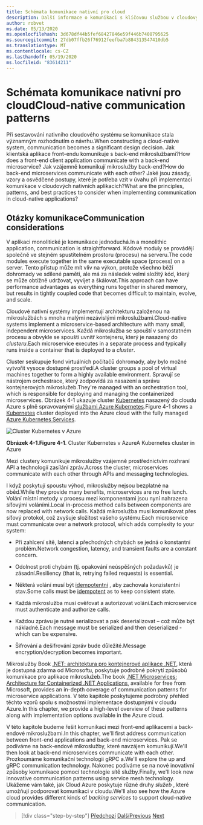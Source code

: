 ```yaml
---
title: Schémata komunikace nativní pro cloud
description: Další informace o komunikaci s klíčovou službou v cloudových nativních aplikacích
author: robvet
ms.date: 05/13/2020
ms.openlocfilehash: 3d678df44b5fef68427846e59f446b7408795625
ms.sourcegitcommit: 27db07ffb26f76912feefba7b884313547410db5
ms.translationtype: MT
ms.contentlocale: cs-CZ
ms.lasthandoff: 05/19/2020
ms.locfileid: "83614211"
---
```

# <a name="cloud-native-communication-patterns"></a><span data-ttu-id="e557f-103">Schémata komunikace nativní pro cloud</span><span class="sxs-lookup"><span data-stu-id="e557f-103">Cloud-native communication patterns</span></span>

<span data-ttu-id="e557f-104">Při sestavování nativního cloudového systému se komunikace stala významným rozhodnutím o návrhu.</span><span class="sxs-lookup"><span data-stu-id="e557f-104">When constructing a cloud-native system, communication becomes a significant design decision.</span></span> <span data-ttu-id="e557f-105">Jak klientská aplikace front-endu komunikuje s back-end mikroslužbami?</span><span class="sxs-lookup"><span data-stu-id="e557f-105">How does a front-end client application communicate with a back-end microservice?</span></span> <span data-ttu-id="e557f-106">Jak vzájemně komunikují mikroslužby back-end?</span><span class="sxs-lookup"><span data-stu-id="e557f-106">How do back-end microservices communicate with each other?</span></span> <span data-ttu-id="e557f-107">Jaké jsou zásady, vzory a osvědčené postupy, které je potřeba vzít v úvahu při implementaci komunikace v cloudových nativních aplikacích?</span><span class="sxs-lookup"><span data-stu-id="e557f-107">What are the principles, patterns, and best practices to consider when implementing communication in cloud-native applications?</span></span>

## <a name="communication-considerations"></a><span data-ttu-id="e557f-108">Otázky komunikace</span><span class="sxs-lookup"><span data-stu-id="e557f-108">Communication considerations</span></span>

<span data-ttu-id="e557f-109">V aplikaci monolitické je komunikace jednoduchá.</span><span class="sxs-lookup"><span data-stu-id="e557f-109">In a monolithic application, communication is straightforward.</span></span> <span data-ttu-id="e557f-110">Kódové moduly se provádějí společně ve stejném spustitelném prostoru (procesu) na serveru.</span><span class="sxs-lookup"><span data-stu-id="e557f-110">The code modules execute together in the same executable space (process) on a server.</span></span> <span data-ttu-id="e557f-111">Tento přístup může mít vliv na výkon, protože všechno běží dohromady ve sdílené paměti, ale má za následek velmi složitý kód, který se může obtížně udržovat, vyvíjet a škálovat.</span><span class="sxs-lookup"><span data-stu-id="e557f-111">This approach can have performance advantages as everything runs together in shared memory, but results in tightly coupled code that becomes difficult to maintain, evolve, and scale.</span></span>

<span data-ttu-id="e557f-112">Cloudové nativní systémy implementují architekturu založenou na mikroslužbách s mnoha malými nezávislými mikroslužbami.</span><span class="sxs-lookup"><span data-stu-id="e557f-112">Cloud-native systems implement a microservice-based architecture with many small, independent microservices.</span></span> <span data-ttu-id="e557f-113">Každá mikroslužba se spouští v samostatném procesu a obvykle se spouští uvnitř kontejneru, který je nasazený do *clusteru*.</span><span class="sxs-lookup"><span data-stu-id="e557f-113">Each microservice executes in a separate process and typically runs inside a container that is deployed to a *cluster*.</span></span>

<span data-ttu-id="e557f-114">Cluster seskupuje fond virtuálních počítačů dohromady, aby bylo možné vytvořit vysoce dostupné prostředí.</span><span class="sxs-lookup"><span data-stu-id="e557f-114">A cluster groups a pool of virtual machines together to form a highly available environment.</span></span> <span data-ttu-id="e557f-115">Spravují se nástrojem orchestrace, který zodpovídá za nasazení a správu kontejnerových mikroslužeb.</span><span class="sxs-lookup"><span data-stu-id="e557f-115">They're managed with an orchestration tool, which is responsible for deploying and managing the containerized microservices.</span></span> <span data-ttu-id="e557f-116">Obrázek 4-1 ukazuje cluster [Kubernetes](https://kubernetes.io) nasazený do cloudu Azure s plně spravovanými [službami Azure Kubernetes](https://docs.microsoft.com/azure/aks/intro-kubernetes).</span><span class="sxs-lookup"><span data-stu-id="e557f-116">Figure 4-1 shows a [Kubernetes](https://kubernetes.io) cluster deployed into the Azure cloud with the fully managed [Azure Kubernetes Services](https://docs.microsoft.com/azure/aks/intro-kubernetes).</span></span>

![Cluster Kubernetes v Azure](./media/kubernetes-cluster-in-azure.png)

<span data-ttu-id="e557f-118">**Obrázek 4-1**.</span><span class="sxs-lookup"><span data-stu-id="e557f-118">**Figure 4-1**.</span></span> <span data-ttu-id="e557f-119">Cluster Kubernetes v Azure</span><span class="sxs-lookup"><span data-stu-id="e557f-119">A Kubernetes cluster in Azure</span></span>

<span data-ttu-id="e557f-120">Mezi clustery komunikuje mikroslužby vzájemně prostřednictvím rozhraní API a technologií zasílání zpráv.</span><span class="sxs-lookup"><span data-stu-id="e557f-120">Across the cluster, microservices communicate with each other through APIs and messaging technologies.</span></span>

<span data-ttu-id="e557f-121">I když poskytují spoustu výhod, mikroslužby nejsou bezplatné na oběd.</span><span class="sxs-lookup"><span data-stu-id="e557f-121">While they provide many benefits, microservices are no free lunch.</span></span> <span data-ttu-id="e557f-122">Volání místní metody v procesu mezi komponentami jsou nyní nahrazena síťovými voláními.</span><span class="sxs-lookup"><span data-stu-id="e557f-122">Local in-process method calls between components are now replaced with network calls.</span></span> <span data-ttu-id="e557f-123">Každá mikroslužba musí komunikovat přes síťový protokol, což zvyšuje složitost vašeho systému:</span><span class="sxs-lookup"><span data-stu-id="e557f-123">Each microservice must communicate over a network protocol, which adds complexity to your system:</span></span>

- <span data-ttu-id="e557f-124">Při zahlcení sítě, latenci a přechodných chybách se jedná o konstantní problém.</span><span class="sxs-lookup"><span data-stu-id="e557f-124">Network congestion, latency, and transient faults are a constant concern.</span></span>

- <span data-ttu-id="e557f-125">Odolnost proti chybám (tj. opakování neúspěšných požadavků) je zásadní.</span><span class="sxs-lookup"><span data-stu-id="e557f-125">Resiliency (that is, retrying failed requests) is essential.</span></span>

- <span data-ttu-id="e557f-126">Některá volání musí být [idempotentní](https://www.restapitutorial.com/lessons/idempotency.html) , aby zachovala konzistentní stav.</span><span class="sxs-lookup"><span data-stu-id="e557f-126">Some calls must be [idempotent](https://www.restapitutorial.com/lessons/idempotency.html) as to keep consistent state.</span></span>

- <span data-ttu-id="e557f-127">Každá mikroslužba musí ověřovat a autorizovat volání.</span><span class="sxs-lookup"><span data-stu-id="e557f-127">Each microservice must authenticate and authorize calls.</span></span>

- <span data-ttu-id="e557f-128">Každou zprávu je nutné serializovat a pak deserializovat – což může být nákladné.</span><span class="sxs-lookup"><span data-stu-id="e557f-128">Each message must be serialized and then deserialized - which can be expensive.</span></span>

- <span data-ttu-id="e557f-129">Šifrování a dešifrování zpráv bude důležité.</span><span class="sxs-lookup"><span data-stu-id="e557f-129">Message encryption/decryption becomes important.</span></span>

<span data-ttu-id="e557f-130">Mikroslužby Book [.NET: architektura pro kontejnerové aplikace .NET](https://dotnet.microsoft.com/download/thank-you/microservices-architecture-ebook), která je dostupná zdarma od Microsoftu, poskytuje podrobné pokrytí způsobů komunikace pro aplikace mikroslužeb.</span><span class="sxs-lookup"><span data-stu-id="e557f-130">The book [.NET Microservices: Architecture for Containerized .NET Applications](https://dotnet.microsoft.com/download/thank-you/microservices-architecture-ebook), available for free from Microsoft, provides an in-depth coverage of communication patterns for microservice applications.</span></span> <span data-ttu-id="e557f-131">V této kapitole poskytujeme podrobný přehled těchto vzorů spolu s možnostmi implementace dostupnými v cloudu Azure.</span><span class="sxs-lookup"><span data-stu-id="e557f-131">In this chapter, we provide a high-level overview of these patterns along with implementation options available in the Azure cloud.</span></span>

<span data-ttu-id="e557f-132">V této kapitole budeme řešit komunikaci mezi front-end aplikacemi a back-endové mikroslužbami.</span><span class="sxs-lookup"><span data-stu-id="e557f-132">In this chapter, we'll first address communication between front-end applications and back-end microservices.</span></span> <span data-ttu-id="e557f-133">Pak se podíváme na back-endové mikroslužby, které navzájem komunikují.</span><span class="sxs-lookup"><span data-stu-id="e557f-133">We'll then look at back-end microservices communicate with each other.</span></span> <span data-ttu-id="e557f-134">Prozkoumáme komunikační technologii gRPC a.</span><span class="sxs-lookup"><span data-stu-id="e557f-134">We'll explore the up and gRPC communication technology.</span></span> <span data-ttu-id="e557f-135">Nakonec podíváme se na nové inovativní způsoby komunikace pomocí technologie sítě služby.</span><span class="sxs-lookup"><span data-stu-id="e557f-135">Finally, we'll look new innovative communication patterns using service mesh technology.</span></span> <span data-ttu-id="e557f-136">Ukážeme vám také, jak Cloud Azure poskytuje různé druhy *služeb* , které umožňují podporovat komunikaci v cloudu.</span><span class="sxs-lookup"><span data-stu-id="e557f-136">We'll also see how the Azure cloud provides different kinds of *backing services* to support cloud-native communication.</span></span>

>[!div class="step-by-step"]
><span data-ttu-id="e557f-137">[Předchozí](other-deployment-options.md) 
> [Další](front-end-communication.md)</span><span class="sxs-lookup"><span data-stu-id="e557f-137">[Previous](other-deployment-options.md)
[Next](front-end-communication.md)</span></span>
